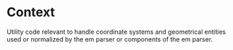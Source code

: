 # Context

Utility code relevant to handle coordinate systems and geometrical entities
used or normalized by the em parser or components of the em parser.

